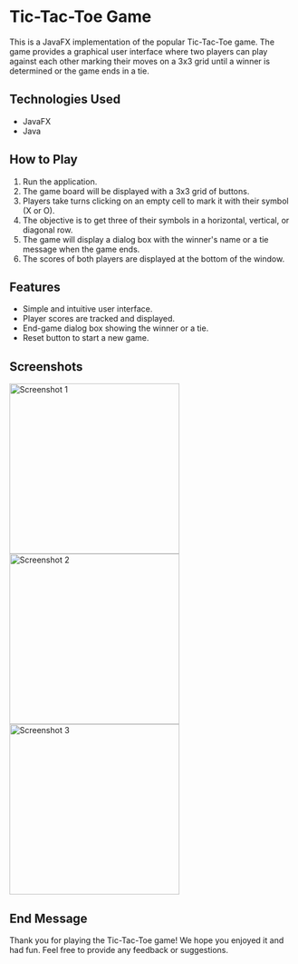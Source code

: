 # Tic-Tac-Toe Game

This is a JavaFX implementation of the popular Tic-Tac-Toe game. The game provides a graphical user interface where two players can play against each other marking their moves on a 3x3 grid until a winner is determined or the game ends in a tie.

## Technologies Used
- JavaFX
- Java

## How to Play
1. Run the application.
2. The game board will be displayed with a 3x3 grid of buttons.
3. Players take turns clicking on an empty cell to mark it with their symbol (X or O).
4. The objective is to get three of their symbols in a horizontal, vertical, or diagonal row.
5. The game will display a dialog box with the winner's name or a tie message when the game ends.
6. The scores of both players are displayed at the bottom of the window.

## Features
- Simple and intuitive user interface.
- Player scores are tracked and displayed.
- End-game dialog box showing the winner or a tie.
- Reset button to start a new game.

## Screenshots

<img src="https://drive.google.com/uc?export=view&id=1z1CfOiKW8_YfHofWROi5PC0D4vIZwtKT" alt="Screenshot 1" width="300">

<img src="https://drive.google.com/uc?export=view&id=1iRzX6FuBa7fsnhz7itByhxOjYWGbtoO_" alt="Screenshot 2" width="300">

<img src="https://drive.google.com/uc?export=view&id=1ATFSE4DUbv5LCOUJbSETi5yINtQovc5t" alt="Screenshot 3" width="300">

## End Message

Thank you for playing the Tic-Tac-Toe game! We hope you enjoyed it and had fun. Feel free to provide any feedback or suggestions.
